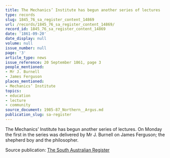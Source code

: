 ```yaml
---
title: The Mechanics’ Institute has begun another series of lectures
type: records
slug: 1845_76_sa_register_content_14869
url: /records/1845_76_sa_register_content_14869/
record_id: 1845_76_sa_register_content_14869
date: '1861-09-20'
date_display: null
volume: null
issue_number: null
page: '3'
article_type: news
issue_reference: 20 September 1861, page 3
people_mentioned:
- Mr J. Burnell
- James Ferguson
places_mentioned:
- Mechanics’ Institute
topics:
- education
- lecture
- community
source_document: 1985-87_Northern__Argus.md
publication_slug: sa-register
---
```


The Mechanics’ Institute has begun another series of lectures.  On Monday the first in the series was delivered by Mr J. Burnell on James Ferguson; the shepherd boy and the philosopher.

Source publication: [The South Australian Register](/publications/sa-register/)
